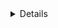 <details class="mf-entity-entry">
<mf-entity-summary icon="buildings/atom-forge/atom-forge-icon.png">Atom forge</mf-entity-summary>

![Preview](atom-forge/atom-forge-preview.png)

<table>
    <tr>
        <th>Default name</th>
        <td>"atom-forge"</td>
    </tr>
    <tr>
        <th>Default type</th>
        <td>"assembling-machine"</td>
    </tr>
    <tr>
        <th>Size</th>
        <td>6x6</td>
    </tr>
    <tr>
        <th>Frozen graphics</th>
        <td>no</td>
    </tr>
    <tr>
        <th>Sounds</th>
        <td>yes</td>
    </tr>
    <tr>
        <th>Credits</th>
        <td><a href="https://www.figma.com/proto/y1IQG08ZG2jIeJ5sTyF4MP/Factorio-Buildings" target="_blank">Hurricane</a> / Pixabay (Sounds)</td>
    </tr>
    <tr>
        <th>License</th>
        <td><a href="https://creativecommons.org/licenses/by/4.0/" target="_blank">CC BY</a> / <a href="https://pixabay.com/service/license-summary/" target="_blank">Pixabay License</a></td>
    </tr>
</table>

### Minimal example

```lua
local AtomForgeFactory = require(MF.buildings .. "AtomForge")
local AtomForge = AtomForgeFactory()

AtomForge.EntityBuilder:new():apply()

AtomForge.ItemBuilder:new():apply()

AtomForge.RecipeBuilder:new()
    :ingredients({})
    :apply()

AtomForge.TechnologyBuilder:new()
    :prerequisites({ "automation-science-pack" })
    :ingredients({ { "automation-science-pack", 1 } })
    :count(500)
    :time(60)
    :apply()
```

### Usage example

```lua
local AtomForgeFactory = require(MF.buildings .. "AtomForge")
local AtomForge = AtomForgeFactory()

AtomForge.EntityBuilder:new()
    :burnerEnergySource({
        fuel_categories = nil, -- Remove default before adding new
        emissions_per_minute = { pollution = nil }
    })
    :apply({
        crafting_categories = table.deepcopy(data.raw["assembling-machine"]["assembling-machine-3"].crafting_categories),
        crafting_speed = 8,
        energy_usage = "4MW",
        energy_source = {
            fuel_categories = { "nuclear", "fusion" }
        }
    })

AtomForge.ItemBuilder:new():apply()

AtomForge.RecipeBuilder:new()
    :ingredients({
        { type = "item", name = "stone-brick", amount = 40 }
    })
    :apply()

AtomForge.TechnologyBuilder:new()
    :prerequisites({ "automation-science-pack" })
    :ingredients({ { "automation-science-pack", 1 } })
    :count(500)
    :time(60)
    :apply()
```

</details>